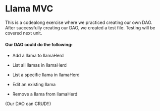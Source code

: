 # Llama MVC
This is a codealong exercise where we practiced creating our own DAO.  After successfully creating our DAO, we created a test file.  Testing will be covered next unit.

#### Our DAO could do the following:

 * Add a llama to llamaHerd
 
 * List all llamas in llamaHerd
 
 * List a specific llama in llamaHerd
 
 * Edit an existing llama
 
 * Remove a llama from llamaHerd
 
 (Our DAO can CRUD!!)